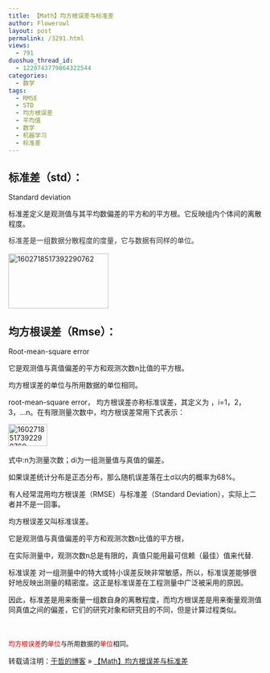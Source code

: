 ```yaml
---
title: 【Math】均方根误差与标准差
author: Flowerowl
layout: post
permalink: /3291.html
views:
  - 791
duoshuo_thread_id:
  - 1220743779864322544
categories:
  - 数学
tags:
  - RMSE
  - STD
  - 均方根误差
  - 平均值
  - 数学
  - 机器学习
  - 标准差
---
```

## 标准差（std）：

<span style="font-size: 14px;">Standard deviation</span>

<span style="font-size: 14px;">标准差定义是观测值与其平均数偏差的平方和的平方根。它反映组内个体间的离散程度。</span>

<span style="color: #333333; font-family: SimSun, 宋体, 'Arial Narrow'; font-size: 14px; line-height: 22px;">标准差是一组数据分散程度的度量，它与数据有同样的单位。</span>

<img title="1602718517392290762.jpg" src="http://lazynight.me/wp-content/uploads/2013/12/1602718517392290762.jpg" alt="1602718517392290762" width="199" height="109" border="0" />

## 均方根误差（Rmse）：

<span style="font-size: 14px;">Root-mean-square error</span>

<span style="font-size: 14px;">它是观测值与真值偏差的平方和观测次数n比值的平方根。</span>

<span style="font-size: 14px;">均方根误差的单位与所用数据的单位相同。</span>

<span style="font-size: 14px;">root-mean-square error， 均方根误差亦称标准误差，其定义为 ，i=1，2，3，…n。在有限测量次数中，均方根误差常用下式表示：</span>

<span style="font-size: 14px;"><img title="1602718517392290760.jpg" src="http://lazynight.me/wp-content/uploads/2013/12/1602718517392290760.jpg" alt="1602718517392290760" width="77" height="44" border="0" /> </span>

<span style="font-size: 14px;">式中:n为测量次数；di为一组测量值与真值的偏差。</span>

<span style="font-size: 14px;">如果误差统计分布是正态分布，那么随机误差落在土σ以内的概率为68%。 </span>

<span style="font-size: 14px;">有人经常混用均方根误差（RMSE）与标准差（Standard Deviation），实际上二者并不是一回事。</span>

<span style="font-size: 14px;">均方根误差又叫标准误差。</span>

<span style="font-size: 14px; font-family: Helvetica;">它是观测值与真值偏差的平方和观测次数n比值的平方根，</span>

<span style="font-size: 14px; font-family: Helvetica;">在实际测量中，观测次数n总是有限的，真值只能用最可信赖（最佳）值来代替.</span>

<span style="font-size: 14px; font-family: Helvetica;">标准误差 对一组测量中的特大或特小误差反映非常敏感，所以，标准误差能够很好地反映出测量的精密度。这正是标准误差在工程测量中广泛被采用的原因。</span>

<span style="font-size: 14px; font-family: Helvetica;">因此，标准差是用来衡量一组数自身的离散程度，而均方根误差是用来衡量观测值同真值之间的偏差，它们的研究对象和研究目的不同，但是计算过程类似。</span>

<span style="color: #333333; font-family: Helvetica; font-size: 14px; line-height: 22px;"><br /></span>

<span style="color: #cc0000; font-family: arial; font-size: small; line-height: 18px;">均方根误差</span><span style="font-family: arial; font-size: small; line-height: 18px;">的</span><span style="color: #cc0000; font-family: arial; font-size: small; line-height: 18px;">单位</span><span style="font-family: arial; font-size: small; line-height: 18px;">与所用数据的</span><span style="color: #cc0000; font-family: arial; font-size: small; line-height: 18px;">单位</span><span style="font-family: arial; font-size: small; line-height: 18px;">相同。</span>

转载请注明：[于哲的博客][1] &raquo; [【Math】均方根误差与标准差][2]

 [1]: http://lazynight.me
 [2]: http://lazynight.me/3291.html